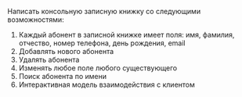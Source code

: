 Написать консольную записную книжку со следующими возможностями:
1. Каждый абонент в записной книжке имеет поля: имя, фамилия, отчество, номер телефона, день рождения, email
2. Добавлять нового абонента
3. Удалять абонента 
4. Изменять любое поле любого существующего
5. Поиск абонента по имени
6. Интерактивная модель взаимодействия с клиентом

